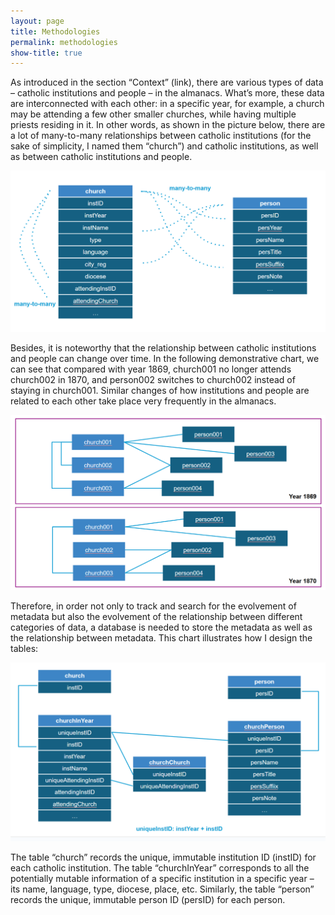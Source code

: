 ```yaml
---
layout: page
title: Methodologies
permalink: methodologies
show-title: true
---
```


As introduced in the section “Context” (link), there are various types of data – catholic institutions and people – in the almanacs. What’s more, these data are interconnected with each other: in a specific year, for example, a church may be attending a few other smaller churches, while having multiple priests residing in it. In other words, as shown in the picture below, there are a lot of many-to-many relationships between catholic institutions (for the sake of simplicity, I named them “church”) and catholic institutions, as well as between catholic institutions and people.

<p align="center">
    <img src="../assets/img/data_relationship.png" width="700"/>
</p>

Besides, it is noteworthy that the relationship between catholic institutions and people can change over time. In the following demonstrative chart, we can see that compared with year 1869, church001 no longer attends church002 in 1870, and person002 switches to church002 instead of staying in church001. Similar changes of how institutions and people are related to each other take place very frequently in the almanacs.

<p align="center">
    <img src="../assets/img/data relationship_2.png" width="700"/>
</p>

Therefore, in order not only to track and search for the evolvement of metadata but also the evolvement of the relationship between different categories of data, a database is needed to store the metadata as well as the relationship between metadata. This chart illustrates how I design the tables:

<p align="center">
    <img src="../assets/img/tables.png" width="700"/>
</p>

The table “church” records the unique, immutable institution ID (instID) for each catholic institution. The table “churchInYear” corresponds to all the potentially mutable information of a specific institution in a specific year – its name, language, type, diocese, place, etc. Similarly, the table “person” records the unique, immutable person ID (persID) for each person.
